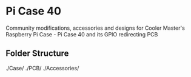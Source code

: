 # Pi Case 40

Community modifications, accessories and designs for Cooler Master's Raspberry Pi Case - Pi Case 40 and its GPIO redirecting PCB

## Folder Structure

./Case/
./PCB/
./Accessories/
